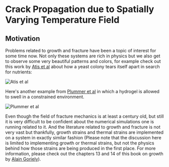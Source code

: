 # Crack Propagation due to Spatially Varying Temperature Field

## Motivation

Problems related to growth and fracture have been a topic of interest for some time now. Not only these systems are rich in physics but we also get to observe some very beautiful patterns and colors, for example check out this work by [Atis et al](https://journals.aps.org/prx/abstract/10.1103/PhysRevX.9.021058) about how a yeast colony tears itself apart in search for nutrients:

![Atis et al](figures/yeast.gif)

Here's another example from [Plummer et al](https://pubs.rsc.org/en/content/articlelanding/2024/sm/d3sm01470c) in which a hydrogel is allowed to swell in a constrained environment.

![Plummer et al](figures/hydrogelswelling.gif)

Even though the field of fracture mechanics is at least a century old, but still it is very difficult to be confident about the numerical simulations one is running related to it. And the literature related to growth and fracture is not very vast but thankfully, growth strains and thermal strains are implemented on a system in exactly similar fashion (Please note that the discussion here is limited to implementing growth or thermal strains, but not the physics behind how those strains are being produced in the first place. For more information, please check out the chapters 13 and 14 of this book on growth by [Alain Goriely](https://link.springer.com/book/10.1007/978-0-387-87710-5)). 
